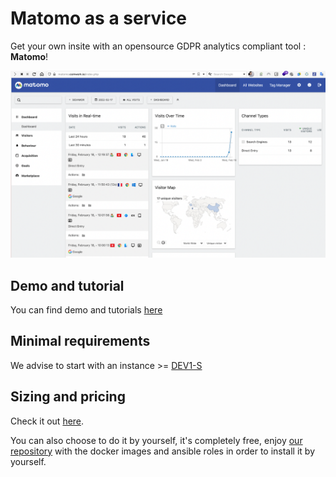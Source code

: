# Matomo as a service

Get your own insite with an opensource GDPR analytics compliant tool : __Matomo__!

![matomo](./img/matomo.png)

## Demo and tutorial

You can find demo and tutorials [here](./tutorials/wpaas_matomo.md)

## Minimal requirements

We advise to start with an instance >= [DEV1-S](./sizing_pricing.md)

## Sizing and pricing

Check it out [here](./sizing_pricing.md).

You can also choose to do it by yourself, it's completely free, enjoy [our repository](https://gitlab.comwork.io/oss/ansible-iac/ansible-matomo) with the docker images and ansible roles in order to install it by yourself.
